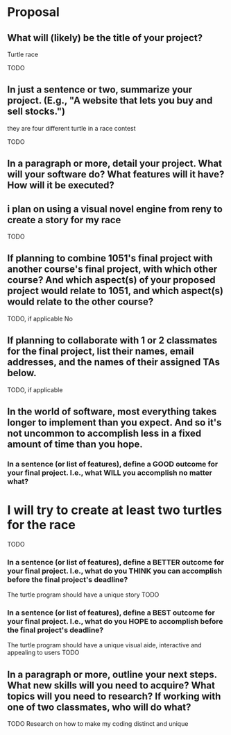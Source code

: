 # Proposal

## What will (likely) be the title of your project?
Turtle race

TODO

## In just a sentence or two, summarize your project. (E.g., "A website that lets you buy and sell stocks.")
they are four different turtle in a race contest

TODO

## In a paragraph or more, detail your project. What will your software do? What features will it have? How will it be executed?
## i plan on using a visual novel engine from reny to create a story for my race

TODO

## If planning to combine 1051's final project with another course's final project, with which other course? And which aspect(s) of your proposed project would relate to 1051, and which aspect(s) would relate to the other course?

TODO, if applicable
No
## If planning to collaborate with 1 or 2 classmates for the final project, list their names, email addresses, and the names of their assigned TAs below.

TODO, if applicable

## In the world of software, most everything takes longer to implement than you expect. And so it's not uncommon to accomplish less in a fixed amount of time than you hope.

### In a sentence (or list of features), define a GOOD outcome for your final project. I.e., what WILL you accomplish no matter what?
# I will try to create at least two turtles for the race
TODO

### In a sentence (or list of features), define a BETTER outcome for your final project. I.e., what do you THINK you can accomplish before the final project's deadline?
The turtle program should have a unique story 
TODO

### In a sentence (or list of features), define a BEST outcome for your final project. I.e., what do you HOPE to accomplish before the final project's deadline?
The turtle program should have a unique visual aide, interactive and appealing to users
TODO

## In a paragraph or more, outline your next steps. What new skills will you need to acquire? What topics will you need to research? If working with one of two classmates, who will do what?

TODO
Research on how to make my coding distinct and unique
